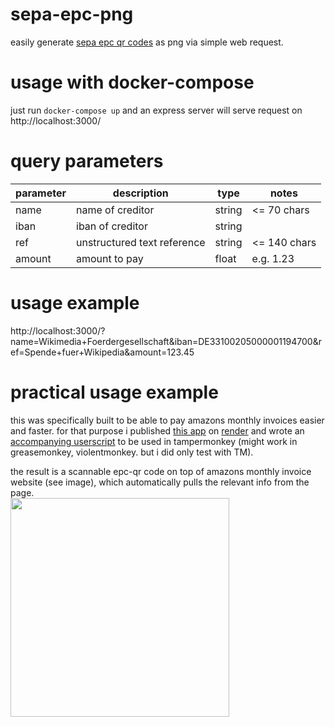 # sepa-epc-png

easily generate [sepa epc qr codes](https://de.wikipedia.org/wiki/EPC-QR-Code) as png via simple web request.

# usage with docker-compose

just run `docker-compose up` and an express server will serve request on http://localhost:3000/

# query parameters

|parameter|description                |type  |notes        |
|---------|---------------------------|------|-------------|
|name     |name of creditor           |string|<= 70 chars  |
|iban     |iban of creditor           |string|             |
|ref      |unstructured text reference|string|<= 140 chars |
|amount   |amount to pay              |float |e.g. 1.23    |

# usage example

http://localhost:3000/?name=Wikimedia+Foerdergesellschaft&iban=DE33100205000001194700&ref=Spende+fuer+Wikipedia&amount=123.45

# practical usage example

this was specifically built to be able to pay amazons monthly invoices easier and faster. for that purpose i published [this app](https://sepa-epc-png.onrender.com) on [render](render.com) and wrote an [accompanying userscript](https://github.com/elgarfo/gm_scripts/blob/master/amazon_invoice_epc.user.js) to be used in tampermonkey (might work in greasemonkey, violentmonkey. but i did only test with TM).

the result is a scannable epc-qr code on top of amazons monthly invoice website (see image), which automatically pulls the relevant info from the page.  
<img src="https://github.com/elgarfo/sepa-epc-png/assets/3199424/e8dcf1f4-be4d-4905-bf47-a33b3a5af738" width="350">

